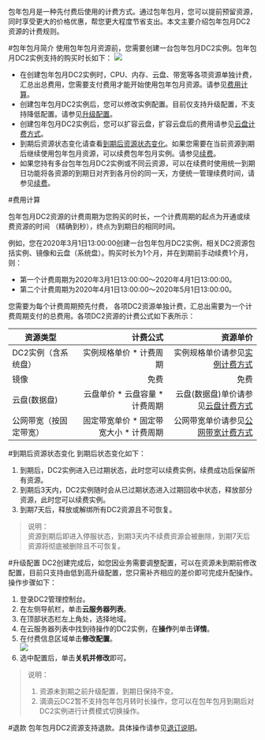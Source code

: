 包年包月是一种先付费后使用的计费方式。通过包年包月，您可以提前预留资源，同时享受更大的价格优惠，帮您更大程度节省支出。本文主要介绍包年包月DC2资源的计费规则。

#包年包月简介
使用包年包月资源前，您需要创建一台包年包月DC2实例。包年包月DC2实例支持的购买时长如下：
![](./picture/包年包月时长.png)

* 在创建包年包月DC2实例时，CPU、内存、云盘、带宽等各项资源单独计费，汇总出总费用，您需要支付费用才能开始使用包年包月资源。请参见[费用计算](#jump)。<br>
* 创建包年包月DC2实例后，您可以修改实例配置。目前仅支持升级配置，不支持降低配置。请参见[升级配置](#jump2)。<br>
* 创建包年包月DC2实例后，您可以扩容云盘，扩容云盘后的费用请参见[云盘计费方式](./07-云盘计费方式.md)。
* 到期后资源状态变化请查看[到期后资源状态变化](#jump3)。如果您需要在当前资源到期后继续使用包年包月资源，可以续费包年包月实例。请参见[续费](./12-续费.md)。
* 如果您持有多台包年包月DC2实例或不同云资源，可以在续费时使用统一到期日功能将各资源的到期日对齐到各月份的同一天，方便统一管理续费时间，请参见[续费](./12-续费.md)。

#<span id="jump">费用计算</span>

包年包月DC2资源的计费周期为您购买的时长，一个计费周期的起点为开通或续费资源的时间 （精确到秒），终点为到期日的相同时间。

例如，您在2020年3月1日13:00:00创建一台包年包月DC2实例，相关DC2资源包括实例、镜像和云盘（系统盘）。购买时长为1个月，并在到期前手动续费1个月，则：<br>

* 第一个计费周期为2020年3月1日13:00:00～2020年4月1日13:00:00。
* 第二个计费周期为2020年4月1日13:00:00～2020年5月1日13:00:00。<br>

您需要为每个计费周期预先付费， 各项DC2资源单独计费，汇总出需要为一个计费周期支付的总费用。各项DC2资源的计费公式如下表所示：<br>

|资源类型        | 计费公式  | 资源单价  |
| --------    | -----: | -----: |
| DC2实例（含系统盘）     | 实例规格单价 * 计费周期 |   实例规格单价请参见[实例计费方式](./08-实例计费方式.md)  |  
| 镜像        |   免费  |  免费  |  
| 云盘(数据盘)        |    云盘单价 * 云盘容量 * 计费周期  |  云盘(数据盘)单价请参见[云盘计费方式](./07-云盘计费方式.md)    |  
| 公网带宽（按固定带宽）        |    固定带宽单价 * 固定带宽大小 * 计费周期  |   公网带宽单价请参见[公网带宽计费方式](./06-公网带宽计费方式.md)   |  



#<span id="jump3">到期后资源状态变化</span>
到期后状态变化如下：<br>
1. 到期后，DC2实例进入已过期状态，此时您可以续费实例，续费成功后保留所有资源。<br>
2. 到期后3天内，DC2实例随时会从已过期状态进入过期回收中状态，释放部分资源，此时您可以续费实例。<br>
3. 到期7天后，释放或解绑所有DC2资源且不可恢复。<br>
>说明：<br> 
>资源到期后即进入停服状态，到期3天内不续费资源会被删除，到期7天后资源将彻底被删除且不可恢复。

#<span id="jump2">升级配置</span>
DC2创建完成后，如您因业务需要调整配置，可以在资源未到期前修改配置，目前只支持由低到高升级配置，您只需补齐相应的差价即可完成升配操作。
操作步骤如下：

1. 登录DC2管理控制台。
2. 在左侧导航栏，单击**云服务器列表**。<br>
3. 在顶部状态栏左上角处，选择地域。<br>
4. 在云服务器列表中找到待操作的DC2实例，在**操作**列单击**详情**。<br>
5. 在付费信息区域单击**修改配置**。<br>
![](./picture/修改配置.png)<br>
6. 选中配置后，单击**关机并修改**即可。<br>

>说明：<br> 
>1. 资源未到期之前升级配置，到期日保持不变。<br>
>2. 滴滴云DC2暂不支持包年包月转时长操作，您可以在包年包月到期后对DC2实例进行计费模式切换操作。<br>

#退款
包年包月DC2资源支持退款。具体操作请参见[退订说明](./退订说明.md)。
